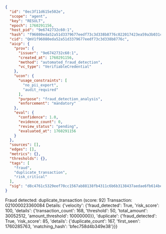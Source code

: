 ```json
{
  "id": "0ec3f11d615e502e",
  "scope": "agent",
  "key": "RESULT",
  "epoch": 1760291156,
  "host_pid": "9e6742732c60:1",
  "hash": "f96080eda52a51d3379677eedf73c3d338b8776c022017423ea59a3b031cd4b3",
  "cid": "QmV1f96080eda52a51d3379677eedf73c3d338b8776c",
  "aicp": {
    "prov": {
      "issuer": "9e6742732c60:1",
      "created_at": 1760291156,
      "method": "automated_fraud_detection",
      "vc_type": "VerifiableCredential"
    },
    "ucon": {
      "usage_constraints": [
        "no_pii_export",
        "audit_required"
      ],
      "purpose": "fraud_detection_analysis",
      "enforcement": "mandatory"
    },
    "eval": {
      "confidence": 1.0,
      "evidence_count": 0,
      "review_status": "pending",
      "evaluated_at": 1760291156
    }
  },
  "sources": [],
  "edges": [],
  "metrics": {},
  "thresholds": {},
  "tags": [
    "fraud",
    "duplicate_transaction",
    "risk_critical"
  ],
  "sig": "d8c4761c5329eef70cc1567ab88138fb4311c6b6b3138437aedae6fb614be4ac"
}
```

Fraud detected: duplicate_transaction (score: 92)
Transaction: 021000023360084
Details: {'velocity': {'fraud_detected': True, 'risk_score': 100, 'details': {'transaction_count': 168, 'threshold': 50, 'total_amount': 30052512, 'amount_threshold': 10000000}}, 'duplicate': {'fraud_detected': True, 'risk_score': 85, 'details': {'duplicate_count': 167, 'first_seen': 1760285763, 'matching_hash': 'bfec758d4b349e38'}}}